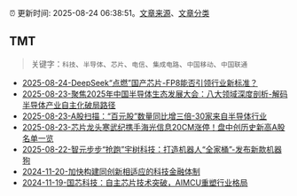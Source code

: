 :alarm_clock: 更新时间: 2025-08-24 06:38:51。[文章来源](/README.md)、[文章分类](/TAGS.md)

## TMT


> 关键字：`科技`、`半导体`、`芯片`、`电信`、`集成电路`、`中国移动`、`中国联通`



- [2025-08-24-DeepSeek“点燃”国产芯片-FP8能否引领行业新标准？](https://www.cls.cn/detail/2124009) 
- [2025-08-23-聚焦2025年中国半导体生态发展大会：八大领域深度剖析-解码半导体产业自主化破局路径](https://www.cls.cn/detail/2123751) 
- [2025-08-23-A股扫描：“百元股”数量同比增三倍-30家来自半导体行业](https://www.cls.cn/detail/2123930) 
- [2025-08-23-芯片龙头寒武纪携手海光信息20CM涨停！盘中创历史新高A股名单一览](https://www.cls.cn/detail/2123928) 
- [2025-08-22-智元步步“抢跑”宇树科技：打造机器人“全家桶”-发布新款机器狗](https://www.cls.cn/detail/2122657) 
- [2024-11-20-加快构建同创新相适应的科技金融体制](https://xueqiu.com/9193403816/313561745) 
- [2024-11-19-国芯科技：自主芯片技术突破，AIMCU重塑行业格局](https://xueqiu.com/8151841495/313402043) 
